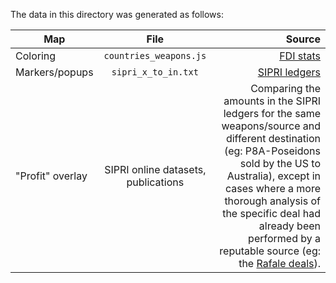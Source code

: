 The data in this directory was generated as follows:    


| Map        | File           | Source  |
| ------------- |:-------------:| -----:|
| Coloring      | `countries_weapons.js` |  [FDI stats](https://dipp.gov.in/publications/fdi-statistics) |
| Markers/popups      | `sipri_x_to_in.txt`      | [SIPRI ledgers](https://www.sipri.org/databases/armstransfers) |
| "Profit" overlay | SIPRI online datasets, publications | Comparing the amounts in the SIPRI ledgers for the same weapons/source and different destination (eg: P8A-Poseidons sold by the US to Australia), except in cases where a more thorough analysis of the specific deal had already been performed by a reputable source (eg: the [Rafale deals](https://caravanmagazine.in/tag/rafale)). |

